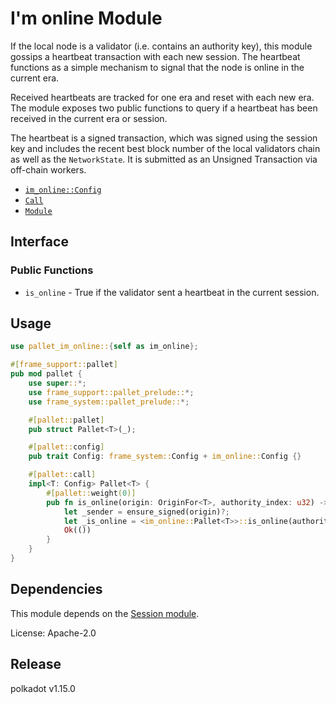 # I'm online Module

If the local node is a validator (i.e. contains an authority key), this module
gossips a heartbeat transaction with each new session. The heartbeat functions
as a simple mechanism to signal that the node is online in the current era.

Received heartbeats are tracked for one era and reset with each new era. The
module exposes two public functions to query if a heartbeat has been received
in the current era or session.

The heartbeat is a signed transaction, which was signed using the session key
and includes the recent best block number of the local validators chain as well
as the `NetworkState`.
It is submitted as an Unsigned Transaction via off-chain workers.

- [`im_online::Config`](https://docs.rs/pallet-im-online/latest/pallet_im_online/trait.Config.html)
- [`Call`](https://docs.rs/pallet-im-online/latest/pallet_im_online/enum.Call.html)
- [`Module`](https://docs.rs/pallet-im-online/latest/pallet_im_online/struct.Module.html)

## Interface

### Public Functions

- `is_online` - True if the validator sent a heartbeat in the current session.

## Usage

```rust
use pallet_im_online::{self as im_online};

#[frame_support::pallet]
pub mod pallet {
    use super::*;
    use frame_support::pallet_prelude::*;
    use frame_system::pallet_prelude::*;

    #[pallet::pallet]
    pub struct Pallet<T>(_);

    #[pallet::config]
    pub trait Config: frame_system::Config + im_online::Config {}

    #[pallet::call]
    impl<T: Config> Pallet<T> {
        #[pallet::weight(0)]
        pub fn is_online(origin: OriginFor<T>, authority_index: u32) -> DispatchResult {
            let _sender = ensure_signed(origin)?;
            let _is_online = <im_online::Pallet<T>>::is_online(authority_index);
            Ok(())
        }
    }
}
```

## Dependencies

This module depends on the [Session module](https://docs.rs/pallet-session/latest/pallet_session/).

License: Apache-2.0


## Release

polkadot v1.15.0

